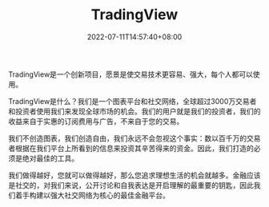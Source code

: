 ﻿---
weight: 
title: "TradingView"
description: "TradingView是一个创新项目，愿景是使交易技术更容易、强大，每个人都可以使用"
date: 2022-07-11T14:57:40+08:00
lastmod: 2022-07-11T14:57:40+08:00
draft: false
authors: ["Simon"]
featuredImage: "tradingview.jpg"
link: "https://cn.tradingview.com/"
tags: ["数据收集","TradingView"]
categories: ["navigation"]
navigation: ["数据收集"]
lightgallery: true
toc: true
pinned: false
recommend: false
recommend1: false
---
TradingView是一个创新项目，愿景是使交易技术更容易、强大，每个人都可以使用。

TradingView是什么？我们是一个图表平台和社交网络，全球超过3000万交易者和投资者使用我们来发现全球市场的机会。我们的用户就是我们的投资者，我们的收益来自于实惠的订阅费用与广告，不来自于您的交易。

我们不创造图表，我们创造自由，我们永远不会忽视这个事实：数以百千万的交易者根据在我们平台上所看到的信息来投资其辛苦得来的资金。因此，我们打造的必须是绝对最佳的工具。

我们做得越好，您就可以做得越好，那么您追求理想生活的机会就越多。金融应该是社交的，对我们来说，公开讨论和自我表达是开启理解的最重要的钥匙，因此我们着手构建以强大社交网络为核心的最佳金融平台。